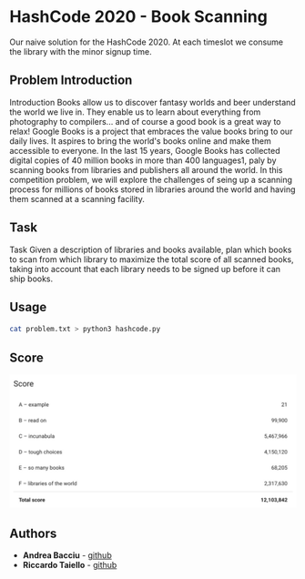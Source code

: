 # HashCode 2020 - Book Scanning

Our naive solution for the HashCode 2020.
At each timeslot we consume the library with the minor signup time.

## Problem Introduction 
Introduction
Books allow us to discover fantasy worlds and beer understand the world we live in. They enable us to learn about everything from photography to compilers... and of course a good book is a great way to relax!
Google Books is a project that embraces the value books bring to our daily lives. It aspires to bring the world's books online and make them accessible to everyone. In the last 15 years, Google Books has collected digital copies of 40 million books in more than 400 languages1, paly by scanning books from libraries and publishers all around the world.
In this competition problem, we will explore the challenges of seing up a scanning process for millions of books stored in libraries around the world and having them scanned at a scanning facility.
## Task
Task
Given a description of libraries and books available, plan which books to scan from which library to maximize the total score of all scanned books, taking into account that each library needs to be signed up before it can ship books.
## Usage
```sh
cat problem.txt > python3 hashcode.py
```

## Score
![hashcode2020_score](hashcode2020_score.png)

## Authors

*   **Andrea Bacciu**  - [github](https://github.com/andreabac3)
*   **Riccardo Taiello**  - [github](https://github.com/Riccardinho22)

